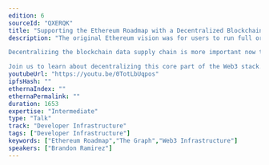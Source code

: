 ```yaml
---
edition: 6
sourceId: "QXERQK"
title: "Supporting the Ethereum Roadmap with a Decentralized Blockchain Data Supply Chain"
description: "The original Ethereum vision was for users to run full or light clients to use the network, yet today the most widely used block explorers and JSON-RPC APIs are centralized.

Decentralizing the blockchain data supply chain is more important now than ever, as it supports key parts of the Ethereum roadmap, such as Stateless Clients and “The Purge”, which unlock major gains in security, scalability, and decentralization.

Join us to learn about decentralizing this core part of the Web3 stack."
youtubeUrl: "https://youtu.be/0TotLbUqpos"
ipfsHash: ""
ethernaIndex: ""
ethernaPermalink: ""
duration: 1653
expertise: "Intermediate"
type: "Talk"
track: "Developer Infrastructure"
tags: ["Developer Infrastructure"]
keywords: ["Ethereum Roadmap","The Graph","Web3 Infrastructure"]
speakers: ["Brandon Ramirez"]
---
```

